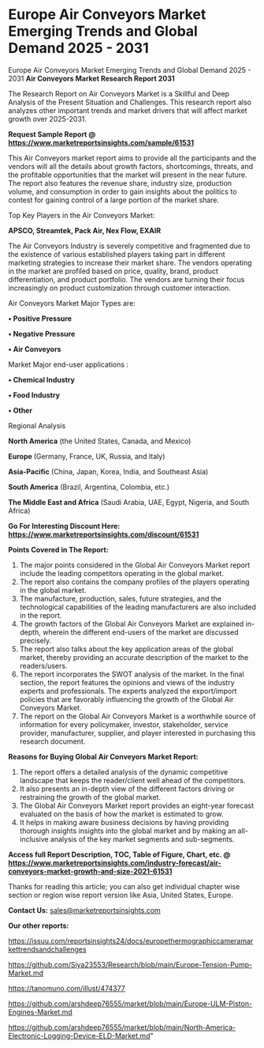 # Europe Air Conveyors Market Emerging Trends and Global Demand 2025 - 2031
 Europe Air Conveyors Market Emerging Trends and Global Demand 2025 - 2031
<strong>Air Conveyors Market Research Report 2031</strong>

The Research Report on Air Conveyors Market is a Skillful and Deep Analysis of the Present Situation and Challenges. This research report also analyzes other important trends and market drivers that will affect market growth over 2025-2031.

<strong>Request Sample Report @ <a href=https://www.marketreportsinsights.com/sample/61531>https://www.marketreportsinsights.com/sample/61531</a></strong>

This Air Conveyors market report aims to provide all the participants and the vendors will all the details about growth factors, shortcomings, threats, and the profitable opportunities that the market will present in the near future. The report also features the revenue share, industry size, production volume, and consumption in order to gain insights about the politics to contest for gaining control of a large portion of the market share.

Top Key Players in the Air Conveyors Market:

<strong>APSCO, Streamtek, Pack Air, Nex Flow, EXAIR</strong>

The Air Conveyors Industry is severely competitive and fragmented due to the existence of various established players taking part in different marketing strategies to increase their market share. The vendors operating in the market are profiled based on price, quality, brand, product differentiation, and product portfolio. The vendors are turning their focus increasingly on product customization through customer interaction.

Air Conveyors Market Major Types are:

<strong>• Positive Pressure

• Negative Pressure

• Air Conveyors</strong>

Market Major end-user applications :

<strong>• Chemical Industry

• Food Industry

• Other</strong>

Regional Analysis

</u><strong><b>North America</b></strong> (the United States, Canada, and Mexico)

<strong><b>Europe </b></strong>(Germany, France, UK, Russia, and Italy)

<strong><b>Asia-Pacific</b></strong> (China, Japan, Korea, India, and Southeast Asia)

<strong><b>South America</b></strong> (Brazil, Argentina, Colombia, etc.)

<strong><b>The Middle East and Africa</b></strong> (Saudi Arabia, UAE, Egypt, Nigeria, and South Africa)

<strong>Go For Interesting Discount Here: <a href=https://www.marketreportsinsights.com/discount/61531>https://www.marketreportsinsights.com/discount/61531</a></strong>

<strong>Points Covered in The Report:</strong>
<ol>
  <li>The major points considered in the Global Air Conveyors Market report include the leading competitors operating in the global market.</li>
  <li>The report also contains the company profiles of the players operating in the global market.</li>
  <li>The manufacture, production, sales, future strategies, and the technological capabilities of the leading manufacturers are also included in the report.</li>
  <li>The growth factors of the Global Air Conveyors Market are explained in-depth, wherein the different end-users of the market are discussed precisely.</li>
  <li>The report also talks about the key application areas of the global market, thereby providing an accurate description of the market to the readers/users.</li>
  <li>The report incorporates the SWOT analysis of the market. In the final section, the report features the opinions and views of the industry experts and professionals. The experts analyzed the export/import policies that are favorably influencing the growth of the Global Air Conveyors Market.</li>
  <li>The report on the Global Air Conveyors Market is a worthwhile source of information for every policymaker, investor, stakeholder, service provider, manufacturer, supplier, and player interested in purchasing this research document.</li>
</ol>
<strong>Reasons for Buying Global Air Conveyors Market Report:</strong>

<ol>
  <li>The report offers a detailed analysis of the dynamic competitive landscape that keeps the reader/client well ahead of the competitors.</li>
  <li>It also presents an in-depth view of the different factors driving or restraining the growth of the global market.</li>
  <li>The Global Air Conveyors Market report provides an eight-year forecast evaluated on the basis of how the market is estimated to grow.</li>
  <li>It helps in making aware business decisions by having providing thorough insights insights into the global market and by making an all-inclusive analysis of the key market segments and sub-segments.</li>
</ol>
<strong>Access full Report Description, TOC, Table of Figure, Chart, etc. @ <a href=https://www.marketreportsinsights.com/industry-forecast/air-conveyors-market-growth-and-size-2021-61531>https://www.marketreportsinsights.com/industry-forecast/air-conveyors-market-growth-and-size-2021-61531</a></strong>


Thanks for reading this article; you can also get individual chapter wise section or region wise report version like Asia, United States, Europe.

<strong>Contact Us:</strong>
sales@marketreportsinsights.com

<strong>Our other reports:</strong>

<a href=https://issuu.com/reportsinsights24/docs/europethermographiccameramarkettrendsandchallenges>https://issuu.com/reportsinsights24/docs/europethermographiccameramarkettrendsandchallenges</a>

<a href=https://github.com/Siya23553/Research/blob/main/Europe-Tension-Pump-Market.md>https://github.com/Siya23553/Research/blob/main/Europe-Tension-Pump-Market.md</a>

<a href=https://tanomuno.com/illust/474377>https://tanomuno.com/illust/474377</a>

<a href=https://github.com/arshdeep76555/market/blob/main/Europe-ULM-Piston-Engines-Market.md>https://github.com/arshdeep76555/market/blob/main/Europe-ULM-Piston-Engines-Market.md</a>

<a href=https://github.com/arshdeep76555/market/blob/main/North-America-Electronic-Logging-Device-ELD-Market.md>https://github.com/arshdeep76555/market/blob/main/North-America-Electronic-Logging-Device-ELD-Market.md</a>"
